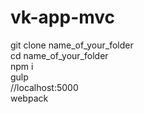 # vk-app-mvc
git clone  name_of_your_folder  </br>
cd name_of_your_folder  </br>
npm i  </br>
gulp  </br>
//localhost:5000  </br>
webpack  </br>
